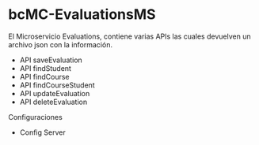 # bcMC-EvaluationsMS

El Microservicio Evaluations, contiene varias APIs las cuales devuelven un archivo json con la información.

- API saveEvaluation
- API findStudent
- API findCourse
- API findCourseStudent
- API updateEvaluation
- API deleteEvaluation

Configuraciones
- Config Server